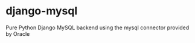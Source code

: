 django-mysql
============

Pure Python Django MySQL backend using the mysql connector provided by Oracle

